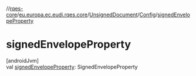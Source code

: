 //[rqes-core](../../../../index.md)/[eu.europa.ec.eudi.rqes.core](../../index.md)/[UnsignedDocument](../index.md)/[Config](index.md)/[signedEnvelopeProperty](signed-envelope-property.md)

# signedEnvelopeProperty

[androidJvm]\
val [signedEnvelopeProperty](signed-envelope-property.md): SignedEnvelopeProperty
